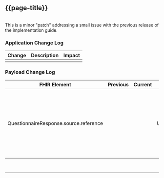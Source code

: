 
<div class="bars-blg-expander">
<div class="bars-blg-expander-entry" id="v1.0.3">

## {{page-title}}
<br>
This is a minor "patch" addressing a small issue with the previous release of the implementation guide.
<br>

### Application Change Log


| Change                                    | Description        | Impact                                                                  | 
|-------------------------------------------|--------------------|-------------------------------------------------------------------------|
|| | |    


### Payload Change Log


| FHIR Element                                         | Previous | Current    | Other   | Referral/Booking | Rationale                                                                                       |  Impact  |
|------------------------------------------------------|----------|------------|---------|------------------|-------------------------------------------------------------------------------------------------|----------|
|QuestionnaireResponse.source.reference                             |         |            |Updated  |Ref               |The guidance indicated that a FHIR resource (RelatedPerson) not included in the MessageDefinition could be used and this has been removed. Updated guidance to cover use of third parties completing QuestionnaireResponse. |<mark style="background-color: Yellow">correction</mark>|

</div>
</div>

<br>
<hr>
